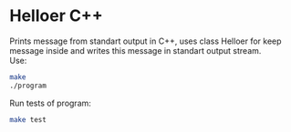 # Helloer C++  
Prints message from standart output in C++, uses class Helloer for keep message inside and writes this message in standart output stream.  
Use: 
```sh
make
./program
```
Run tests of program:
```sh
make test
```